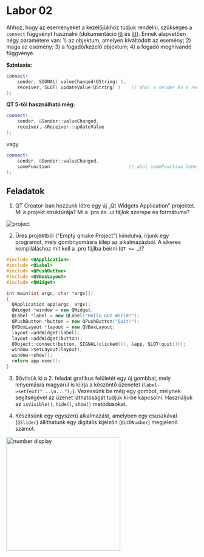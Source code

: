 # Labor 02

Ahhoz, hogy az eseményeket a kezelőjükhöz tudjuk rendelni, szükséges a ```connect``` függvényt használni (dokumentáció [itt](https://doc.qt.io/qt-5/signalsandslots.html) és [itt](https://wiki.qt.io/New_Signal_Slot_Syntax)). Ennek alapvetően négy paramétere van: 1) az objektum, amelyen kiváltódott az esemény; 2) maga az esemény; 3) a fogadó/kezelő objektum; 4) a fogadó meghívandó függvénye. 

**Szintaxis:**
```cpp
connect(
    sender, SIGNAL( valueChanged(QString) ),  
    receiver, SLOT( updateValue(QString) )    // ahol a sender és a receiver is QObject* típusúak (vagyis pointerek)
);
```
**QT 5-től használható még:**
```cpp
connect(
    sender, &Sender::valueChanged,
    receiver, &Receiver::updateValue
);
```
vagy
```cpp
connect(
    sender, &Sender::valueChanged,
    someFunction                             // ahol someFunction lehet akár lambda is
);
```
## Feladatok

1.	QT Creator-ban hozzunk létre egy új „Qt Widgets Application” projektet. Mi a projekt struktúrája? Mi a .pro és .ui fájlok szerepe és formátuma? 

![project](https://user-images.githubusercontent.com/78269344/108048991-62aafe00-7050-11eb-96ab-aefab6a55139.png)

2.	Üres projektből ("Empty qmake Project") kiindulva, írjunk egy programot, mely gombnyomásra kilép az alkalmazásból. A sikeres kompiláláshoz mit kell a .pro fájlba beírni (```QT += …```)? 

```cpp
#include <QApplication> 
#include <QLabel>
#include <QPushButton> 
#include <QVBoxLayout> 
#include <QWidget>

int main(int argc, char *argv[])
{
  QApplication app(argc, argv);
  QWidget *window = new QWidget;
  QLabel *label = new QLabel("Hello GUI World!");
  QPushButton *button = new QPushButton("Quit!");
  QVBoxLayout *layout = new QVBoxLayout;
  layout->addWidget(label);
  layout->addWidget(button);
  QObject::connect(button, SIGNAL(clicked()), &app, SLOT(quit()));
  window->setLayout(layout);
  window->show();
  return app.exec();
}

```

3.	Bővítsük ki a 2. feladat grafikus felületét egy új gombbal, mely lenyomásra magyarul is kiírja a köszöntő üzenetet (```label->setText("...\n...");```).  Vezessünk be még egy gombot, melynek segítségével az üzenet láthatóságát tudjuk ki-be kapcsolni. Használjuk az ```isVisible()```, ```hide()```, ```show()``` metódusokat. 

6.	Készítsünk egy egyszerű alkalmazást, amelyben egy csuszkával (```QSlider```) állíthatunk egy digitális kijelzőn (```QLCDNumber```) megjelenő számot. 

<img width="300" alt="number display" src="https://i.ibb.co/vq0tMxm/display.png">
